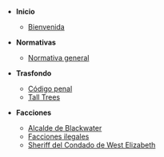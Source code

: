 * **Inicio**
  * [Bienvenida](README.md)

* **Normativas**
  * [Normativa general](normativas/general.md)

* **Trasfondo**
  * [Código penal](trasfondo/codigopenal.md)
  * [Tall Trees](trasfondo/talltrees)

* **Facciones**
  * [Alcalde de Blackwater](facciones/alcalde.md)
  * [Facciones ilegales](facciones/ilegales.md)
  * [Sheriff del Condado de West Elizabeth](facciones/sheriff.md)